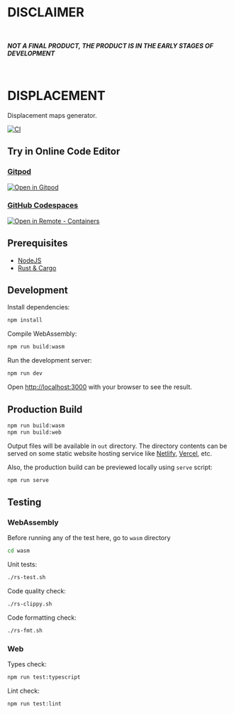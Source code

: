 # DISCLAIMER

<br/>

**_NOT A FINAL PRODUCT, THE PRODUCT IS IN THE EARLY STAGES OF DEVELOPMENT_**

<br/>

# DISPLACEMENT

Displacement maps generator.

[![CI](https://github.com/satelllte/displacement/actions/workflows/ci.yml/badge.svg)](https://github.com/satelllte/displacement/actions/workflows/ci.yml)

## Try in Online Code Editor

### [Gitpod](https://www.gitpod.io/)

[![Open in Gitpod](https://img.shields.io/badge/Open%20In-Gitpod.io-%231966D2?style=for-the-badge&logo=gitpod)](https://gitpod.io/#https://github.com/satelllte/displacement)

### [GitHub Codespaces](https://github.com/features/codespaces)

[![Open in Remote - Containers](https://img.shields.io/static/v1?label=Remote%20-%20Containers&message=Open&color=blue&logo=visualstudiocode)](https://vscode.dev/redirect?url=vscode://ms-vscode-remote.remote-containers/cloneInVolume?url=https://github.com/satelllte/displacement)

## Prerequisites

- [NodeJS](https://nodejs.org/)
- [Rust & Cargo](https://doc.rust-lang.org/cargo/getting-started/installation.html)

## Development

Install dependencies:

```bash
npm install
```

Compile WebAssembly:

```bash
npm run build:wasm
```

Run the development server:

```bash
npm run dev
```

Open [http://localhost:3000](http://localhost:3000) with your browser to see the result.

## Production Build

```bash
npm run build:wasm
npm run build:web
```

Output files will be available in `out` directory.
The directory contents can be served on some static website hosting service like [Netlify](https://www.netlify.com/), [Vercel](https://vercel.com/), etc.

Also, the production build can be previewed locally using `serve` script:

```bash
npm run serve
```

## Testing

### WebAssembly

Before running any of the test here, go to `wasm` directory

```bash
cd wasm
```

Unit tests:

```bash
./rs-test.sh
```

Code quality check:

```bash
./rs-clippy.sh
```

Code formatting check:

```bash
./rs-fmt.sh
```

### Web

Types check:

```bash
npm run test:typescript
```

Lint check:

```bash
npm run test:lint
```
